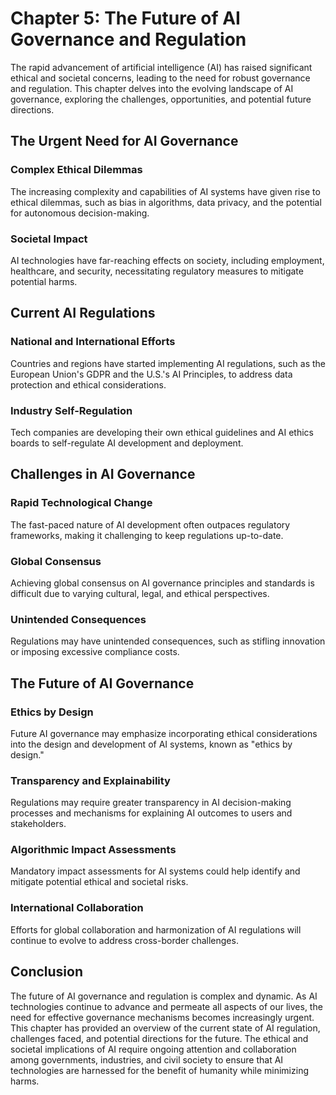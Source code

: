 Chapter 5: The Future of AI Governance and Regulation
=====================================================

The rapid advancement of artificial intelligence (AI) has raised significant ethical and societal concerns, leading to the need for robust governance and regulation. This chapter delves into the evolving landscape of AI governance, exploring the challenges, opportunities, and potential future directions.

The Urgent Need for AI Governance
---------------------------------

### **Complex Ethical Dilemmas**

The increasing complexity and capabilities of AI systems have given rise to ethical dilemmas, such as bias in algorithms, data privacy, and the potential for autonomous decision-making.

### **Societal Impact**

AI technologies have far-reaching effects on society, including employment, healthcare, and security, necessitating regulatory measures to mitigate potential harms.

Current AI Regulations
----------------------

### **National and International Efforts**

Countries and regions have started implementing AI regulations, such as the European Union's GDPR and the U.S.'s AI Principles, to address data protection and ethical considerations.

### **Industry Self-Regulation**

Tech companies are developing their own ethical guidelines and AI ethics boards to self-regulate AI development and deployment.

Challenges in AI Governance
---------------------------

### **Rapid Technological Change**

The fast-paced nature of AI development often outpaces regulatory frameworks, making it challenging to keep regulations up-to-date.

### **Global Consensus**

Achieving global consensus on AI governance principles and standards is difficult due to varying cultural, legal, and ethical perspectives.

### **Unintended Consequences**

Regulations may have unintended consequences, such as stifling innovation or imposing excessive compliance costs.

The Future of AI Governance
---------------------------

### **Ethics by Design**

Future AI governance may emphasize incorporating ethical considerations into the design and development of AI systems, known as "ethics by design."

### **Transparency and Explainability**

Regulations may require greater transparency in AI decision-making processes and mechanisms for explaining AI outcomes to users and stakeholders.

### **Algorithmic Impact Assessments**

Mandatory impact assessments for AI systems could help identify and mitigate potential ethical and societal risks.

### **International Collaboration**

Efforts for global collaboration and harmonization of AI regulations will continue to evolve to address cross-border challenges.

Conclusion
----------

The future of AI governance and regulation is complex and dynamic. As AI technologies continue to advance and permeate all aspects of our lives, the need for effective governance mechanisms becomes increasingly urgent. This chapter has provided an overview of the current state of AI regulation, challenges faced, and potential directions for the future. The ethical and societal implications of AI require ongoing attention and collaboration among governments, industries, and civil society to ensure that AI technologies are harnessed for the benefit of humanity while minimizing harms.
